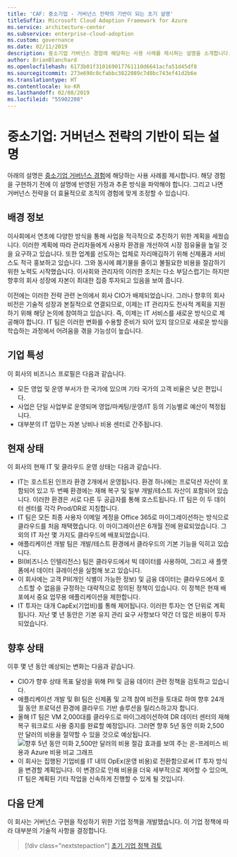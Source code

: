 ```yaml
---
title: 'CAF: 중소기업 - 거버넌스 전략의 기반이 되는 초기 설명'
titleSuffix: Microsoft Cloud Adoption Framework for Azure
ms.service: architecture-center
ms.subservice: enterprise-cloud-adoption
ms.custom: governance
ms.date: 02/11/2019
description: 중소기업 거버넌스 경험에 해당하는 사용 사례를 제시하는 설명을 소개합니다.
author: BrianBlanchard
ms.openlocfilehash: 6173b01f310169017761110d6641acfa51d45df8
ms.sourcegitcommit: 273e690c0cfabbc3822089c7d8bc743ef41d2b6e
ms.translationtype: HT
ms.contentlocale: ko-KR
ms.lasthandoff: 02/08/2019
ms.locfileid: "55902208"
---
```

# <a name="small-to-medium-enterprise-the-narrative-behind-the-governance-strategy"></a>중소기업: 거버넌스 전략의 기반이 되는 설명

아래의 설명은 [중소기업 거버넌스 경험](./overview.md)에 해당하는 사용 사례를 제시합니다. 해당 경험을 구현하기 전에 이 설명에 반영된 가정과 추론 방식을 파악해야 합니다. 그리고 나면 거버넌스 전략을 더 효율적으로 조직의 경험에 맞게 조정할 수 있습니다.

## <a name="back-story"></a>배경 정보

이사회에서 연초에 다양한 방식을 통해 사업을 적극적으로 추진하기 위한 계획을 세웠습니다. 이러한 계획에 따라 관리자들에게 사용자 환경을 개선하여 시장 점유율을 높일 것을 요구하고 있습니다. 또한 업계를 선도하는 업체로 자리매김하기 위해 신제품과 서비스도 적극 홍보하고 있습니다. 그와 동시에 폐기물을 줄이고 불필요한 비용을 절감하기 위한 노력도 시작했습니다. 이사회와 관리자의 이러한 조치는 다소 부담스럽기는 하지만 향후의 회사 성장에 자본이 최대한 집중 투자되고 있음을 보여 줍니다.

이전에는 이러한 전략 관련 논의에서 회사 CIO가 배제되었습니다. 그러나 향후의 회사 비전은 기술적 성장과 본질적으로 연결되므로, 이제는 IT 관리자도 전사적 계획을 지원하기 위해 해당 논의에 참여하고 있습니다. 즉, 이제는 IT 서비스를 새로운 방식으로 제공해야 합니다. IT 팀은 이러한 변화를 수용할 준비가 되어 있지 않으므로 새로운 방식을 학습하는 과정에서 어려움을 겪을 가능성이 높습니다.

## <a name="business-characteristics"></a>기업 특성

이 회사의 비즈니스 프로필은 다음과 같습니다.

- 모든 영업 및 운영 부서가 한 국가에 있으며 기타 국가의 고객 비율은 낮은 편입니다.
- 사업은 단일 사업부로 운영되며 영업/마케팅/운영/IT 등의 기능별로 예산이 책정됩니다.
- 대부분의 IT 업무는 자본 낭비나 비용 센터로 간주됩니다.

## <a name="current-state"></a>현재 상태

이 회사의 현재 IT 및 클라우드 운영 상태는 다음과 같습니다.

- IT는 호스트된 인프라 환경 2개에서 운영됩니다. 환경 하나에는 프로덕션 자산이 포함되어 있고 두 번째 환경에는 재해 복구 및 일부 개발/테스트 자산이 포함되어 있습니다. 이러한 환경은 서로 다른 두 공급자를 통해 호스트됩니다. IT 팀은 이 두 데이터 센터를 각각 Prod/DR로 지칭합니다.
- IT 팀은 모든 최종 사용자 이메일 계정을 Office 365로 마이그레이션하는 방식으로 클라우드를 처음 채택했습니다. 이 마이그레이션은 6개월 전에 완료되었습니다. 그 외의 IT 자산 몇 가지도 클라우드에 배포되었습니다.
- 애플리케이션 개발 팀은 개발/테스트 환경에서 클라우드의 기본 기능을 익히고 있습니다.
- BI(비즈니스 인텔리전스) 팀은 클라우드에서 빅 데이터를 사용하여, 그리고 새 플랫폼에서 데이터 큐레이션을 실험해 보고 있습니다.
- 이 회사에는 고객 PII(개인 식별이 가능한 정보) 및 금융 데이터는 클라우드에서 호스트할 수 없음을 규정하는 대략적으로 정의된 정책이 있습니다. 이 정책은 현재 배포에서 중요 업무용 애플리케이션을 제한합니다.
- IT 투자는 대개 CapEx(기업비)를 통해 제어됩니다. 이러한 투자는 연 단위로 계획됩니다. 지난 몇 년 동안은 기본 유지 관리 요구 사항보다 약간 더 많은 비용이 투자되었습니다.

## <a name="future-state"></a>향후 상태

이후 몇 년 동안 예상되는 변화는 다음과 같습니다.

- CIO가 향후 상태 목표 달성을 위해 PII 및 금융 데이터 관련 정책을 검토하고 있습니다.
- 애플리케이션 개발 및 BI 팀은 신제품 및 고객 참여 비전을 토대로 하여 향후 24개월 동안 프로덕션 환경에 클라우드 기반 솔루션을 릴리스하고자 합니다.
- 올해 IT 팀은 VM 2,000대를 클라우드로 마이그레이션하여 DR 데이터 센터의 재해 복구 워크로드 사용 중지를 완료할 예정입니다. 그러면 향후 5년 동안 미화 2,500만 달러의 비용을 절약할 수 있을 것으로 예상됩니다.
    ![향후 5년 동안 미화 2,500만 달러의 비용 절감 효과를 보여 주는 온-프레미스 비용과 Azure 비용 비교 그래프](../../../_images/governance/calculator-small-to-medium-enterprise.png)
- 이 회사는 집행된 기업비를 IT 내의 OpEx(운영 비용)로 전환함으로써 IT 투자 방식을 변경할 계획입니다. 이 변경으로 인해 비용을 더욱 세부적으로 제어할 수 있으며, IT 팀은 계획된 기타 작업을 신속하게 진행할 수 있게 될 것입니다.

## <a name="next-steps"></a>다음 단계

이 회사는 거버넌스 구현을 작성하기 위한 기업 정책을 개발했습니다. 이 기업 정책에 따라 대부분의 기술적 사항을 결정합니다.

> [!div class="nextstepaction"]
> [초기 기업 정책 검토](./initial-corporate-policy.md)
